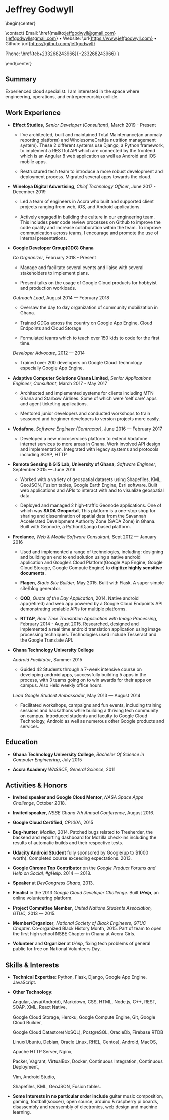 Jeffrey Godwyll
===============


\begin{center}

\contact{
Email: \href{mailto:jeffgodwyll@gmail.com}{jeffgodwyll@gmail.com} •
Website: \url{https://www.jeffgodwyll.com} •
Github: \url{https://github.com/jeffgodwyll}

Phone: \href{tel:+233268243966}{+233268243966}
}

\end{center}

Summary
-------
Experienced cloud specialist. I am interested in the space where engineering,
operations, and entrepreneurship collide.

Work Experience
---------------

*   **Effect Studios**, *Senior Developer (Consultant)*, March 2019 - Present

    - I've architected, built and maintained Total Maintenance(an anomaly
    reporting platform) and WholesomeCraft(a nutrition management system).
    These 2 different systems use Django, a Python framework, to implement a
    RESTful API which are connected by the frontend which is an Angular 8 web
    application as well as Android and iOS mobile apps.

    - Restructured tech team to introduce a more robust development and
    deployment process. Migrated several apps towards the cloud.


*   **Wineloya Digital Advertising**, *Chief Technology Officer*,  June 2017 -
    December 2019

    -  Led a team of engineers in Accra who built and supported client projects
    ranging from web, iOS, and Android applications.

    -  Actively engaged in building the culture in our engineering team. This
    includes peer code review processes on Github to improve the code quality
    and increase collaboration within the team. To improve communication across
    teams, I encourage and promote the use of internal presentations.


*   **Google Developer Group(GDG) Ghana**

    *Co Orgnanizer*,  February 2018 - Present

    - Manage and facilitate several events and liaise with several stakeholders
    to implement plans.

    - Present talks on the usage of Google Cloud products for hobbyist and
    production workloads.

    *Outreach Lead*, August 2014 — February 2018

    -  Oversaw the day to day organization of community mobilization in Ghana.

    -  Trained GDGs across the country on Google App Engine, Cloud
    Endpoints and Cloud Storage

    -  Formulated teams which to teach over 150 kids to code for the first time.

    *Developer Advocate*, 2012 — 2014

    -  Trained over 200 developers on Google Cloud Technology especially Google
       App Engine.

*   **Adaptive Computer Solutions Ghana Limited**, *Senior Applications Engineer, Consultant*,
    March 2017 - May 2017

    -  Architected and implemented systems for clients including MTN Ghana and
    Starbow Airlines. Some of which were 'self care' apps and agent ticketing
    applications.

    -  Mentored junior developers and conducted workshops to train seasoned and
    beginner developers to version projects more easily.


*   **Vodafone**, *Software Engineer (Contractor)*, June 2016 — February 2017

    - Developed a new microservices platform to extend Vodafone internet
    services to more areas in Ghana. Work involved API design and
    implementation. Integrated with legacy systems and protocols including
    SOAP, HTTP


*   **Remote Sensing & GIS Lab, University of Ghana**, *Software Engineer*, September
    2015 — June 2016

    - Worked with a variety of geospatial datasets using Shapefiles, KML,
    GeoJSON, Fusion tables, Google Earth Engine, Esri software. Built web
    applications and APIs to interact with and to visualize
    geospatial data.

    - Deployed and managed 2 high-traffic Geonode applications.
    One of which was **SADA Geoportal**, This platform is a one-stop shop for
    sharing and dissemination of spatial data from the Savannah Accelerated
    Development Authority Zone (SADA Zone) in Ghana. Built with Geonode, a
    Python/Django based platform.


*   **Freelance**, *Web & Mobile Software Consultant*, Sept 2012 — January 2016

    -  Used and implemented a range of technologies, including: designing and
    building an end to end solution using a native android
    application and Google’s Cloud Platform(Google App Engine, Google Cloud
    Storage, Google Compute Engine) to **digitize highly sensitive documents**.


    - **Flagen**, *Static Site Builder*, May 2015.
    Built with Flask. A super simple site/blog generator.


    - **QOD**, *Quote of the Day Application*, 2014.
    Native android app(retired) and web app powered by a Google Cloud
    Endpoints API demonstrating scalable APIs for multiple platforms.

    - **RTTAP**, *Real Time Translation Application with Image Processing*,
    February 2014 - August 2015. Researched, designed and implemented a real time
    android translation application using image processing techniques. Technologies
    used include Tesseract and the Google Translate API.




*   **Ghana Technology University College**

    *Android Facilitator*, Summer 2015

    -   Guided 42 Students through a 7-week intensive course on developing
    android apps, successfully building 5 apps in the process, with 3 teams
    going on to win awards for their apps on campus. Also Held weekly office
    hours.

    *Lead Google Student Ambassador*, May 2013 — August 2014

    - Facilitated workshops, campaigns and fun events, including training
    sessions and hackathons while building a thriving tech community on campus.
    Introduced students and faculty to Google Cloud Technology, Android as well
    as numerous other Google products and services.


Education
---------

*   **Ghana Technology University College**,
*Bachelor Of Science in Computer Engineering*, July 2015

*   **Accra Academy**
*WASSCE, General Science*, 2011


Activities & Honors
-------------------

-   **Invited speaker and Google Cloud Mentor**, *NASA Space Apps Challenge*,
October 2018.


-   **Invited speaker**, *NSBE Ghana 7th Annual Conference*, August 2016.

-  **Google Cloud Certified**, *CP100A*, 2015

-   **Bug-hunter**, *Mozilla*, 2014. Patched bugs related to Treeherder, the
backend and reporting dashboard for Mozilla check-ins including the results of
automatic builds and their respective tests.

-   **Udacity Android Student** fully sponsored by Google(up to $1000 worth).
    Completed course exceeding expectations. 2013.

-   **Google Chrome Top Contributor** on the *Google Product Forums and Help on
Social, #gHelp*. 2014 — 2018.

-   **Speaker** at *DevCongress Ghana*,  2013.

-   **Finalist** in the 2013 *Google Cloud Developer Challenge*. Built
***tHelp***, an online volunteering platform.

-   **Project Committee Member**, *United Nations Students Association, GTUC*,
2013 — 2015.

-   **Member/Organizer**, *National Society of Black Engineers, GTUC Chapter*.
Co-organized Black History Month, 2015. Part of team to open the first high
school NSBE Chapter in Ghana at Accra Girls.

-   **Volunteer** and **Organizer** at *tHelp*, fixing tech problems of general
public for free on National Volunteers Day.


Skills & Interests
------

*   **Technical Expertise**:
    Python, Flask, Django, Google App Engine, JavaScript.

*   **Other Technology**:

    Angular, Java(Android), Markdown, CSS, HTML, Node.js, C++, REST, SOAP, XML,
    React Native,

    Google Cloud Storage, Heroku, Google Compute Engine, Git, Google Cloud
    Builder,

    Google Cloud Datastore(NoSQL), PostgreSQL, OracleDb, Firebase RTDB

    Linux(Ubuntu, Debian, Oracle Linux, RHEL, Centos), Android, MacOS,

    Apache HTTP Server, Nginx,

    Packer, Vagrant, VirtualBox, Docker, Continuous Integration, Continuous Deployment,

    Vim, Android Studio,

    Shapefiles, KML, GeoJSON, Fusion tables.


*   **Some Interests in no particular order include**
    guitar music composition, gaming, football(soccer), open source, arduino &
    raspberry pi boards, disassembly and reassembly of electronics, web
    design and machine learning.

